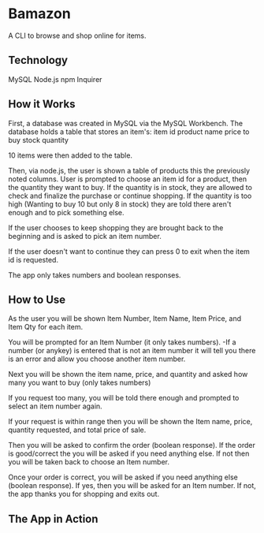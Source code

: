 # Bamazon

A CLI to browse and shop online for items.

## Technology

MySQL
Node.js
npm Inquirer

## How it Works

First, a database was created in MySQL via the MySQL Workbench.
The database holds a table that stores an item's:
item id
product name
price to buy
stock quantity

10 items were then added to the table.

Then, via node.js, the user is shown a table of products this the previously noted columns.
User is prompted to choose an item id for a product, then the quantity they want to buy.
If the quantity is in stock, they are allowed to check and finalize the purchase or continue shopping.
If the quantity is too high (Wanting to buy 10 but only 8 in stock) they are told there aren't enough and to pick something else.

If the user chooses to keep shopping they are brought back to the beginning and is asked to pick an item number.

If the user doesn't want to continue they can press 0 to exit when the item id is requested.

The app only takes numbers and boolean responses.

## How to Use

As the user you will be shown Item Number, Item Name, Item Price, and Item Qty for each item.

You will be prompted for an Item Number (it only takes numbers).
-If a number (or anykey) is entered that is not an item number it will tell you there is an error and allow you choose another item number.

Next you will be shown the item name, price, and quantity and asked how many you want to buy (only takes numbers)

If you request too many, you will be told there enough and prompted to select an item number again.

If your request is within range then you will be shown the Item name, price, quantity requested, and total price of sale.

Then you will be asked to confirm the order (boolean response). 
If the order is good/correct the you will be asked if you need anything else. 
If not then you will be taken back to choose an Item number.

Once your order is correct, you will be asked if you need anything else (boolean response). 
If yes, then you will be asked for an Item number. 
If not, the app thanks you for shopping and exits out.

## The App in Action
